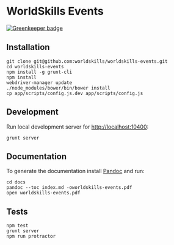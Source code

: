 # WorldSkills Events

[![Greenkeeper badge](https://badges.greenkeeper.io/worldskills/worldskills-events.svg)](https://greenkeeper.io/)

## Installation

```
git clone git@github.com:worldskills/worldskills-events.git
cd worldskills-events
npm install -g grunt-cli
npm install
webdriver-manager update
./node_modules/bower/bin/bower install
cp app/scripts/config.js.dev app/scripts/config.js
```

## Development

Run local development server for [http://localhost:10400](http://localhost:10400/):

```
grunt server
```

## Documentation

To generate the documentation install [Pandoc](http://johnmacfarlane.net/pandoc/) and run:

```
cd docs
pandoc --toc index.md -oworldskills-events.pdf
open worldskills-events.pdf
```

## Tests

```
npm test
grunt server
npm run protractor
```
